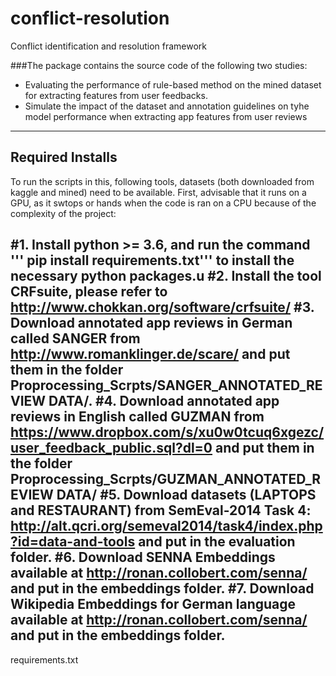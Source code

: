 # conflict-resolution
Conflict identification and resolution framework

###The package contains the source code of the following two studies: 
- Evaluating the performance of rule-based method on the mined dataset for extracting features from user feedbacks. 
- Simulate the impact of the dataset and annotation guidelines on tyhe model performance when extracting app features from user reviews

---

## Required Installs

To run the scripts in this, following tools, datasets (both downloaded from kaggle and mined) need to be available. First, advisable that it runs on a GPU, as it 
swtops or hands when the code is ran on a CPU because of the complexity of the project:

#1. Install python >= 3.6, and run the command ''' pip install requirements.txt''' to install the necessary python packages.u
#2. Install the tool **CRFsuite**, please refer to http://www.chokkan.org/software/crfsuite/
#3. Download annotated app reviews in German called **SANGER** from http://www.romanklinger.de/scare/ and put them in the folder Proprocessing_Scrpts/SANGER_ANNOTATED_REVIEW DATA/. 
#4. Download annotated app reviews in English called **GUZMAN** from https://www.dropbox.com/s/xu0w0tcuq6xgezc/user_feedback_public.sql?dl=0 and put them in the folder Proprocessing_Scrpts/GUZMAN_ANNOTATED_REVIEW DATA/
#5. Download datasets (**LAPTOPS** and **RESTAURANT**) from SemEval-2014 Task 4: http://alt.qcri.org/semeval2014/task4/index.php?id=data-and-tools and put in the evaluation folder.
#6. Download SENNA Embeddings available at http://ronan.collobert.com/senna/ and put in the embeddings folder.
#7. Download Wikipedia Embeddings for German language available at http://ronan.collobert.com/senna/ and put in the embeddings folder.
---
requirements.txt
